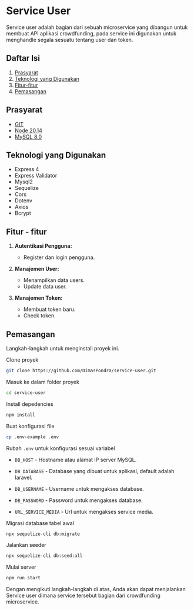 # Service User
Service user adalah bagian dari sebuah microservice yang dibangun untuk membuat API aplikasi crowdfunding, pada service ini digunakan untuk menghandle segala sesuatu tentang user dan token.

## Daftar Isi
1. [Prasyarat](#prasyarat)
2. [Teknologi yang Digunakan](#teknologi-yang-digunakan)
3. [Fitur-fitur](#fitur---fitur)
4. [Pemasangan](#pemasangan)

## Prasyarat
- [GIT](https://www.git-scm.com/downloads)
- [Node 20.14](https://nodejs.org/en/download/package-manager/current)
- [MySQL 8.0](https://dev.mysql.com/downloads/installer/)

## Teknologi yang Digunakan
- Express 4
- Express Validator
- Mysql2
- Sequelize
- Cors
- Dotenv
- Axios
- Bcrypt

## Fitur - fitur
1. **Autentikasi Pengguna:**
    - Register dan login pengguna.

2. **Manajemen User:**
    - Menampilkan data users.
    - Update data user.

3. **Manajemen Token:**
    - Membuat token baru.
    - Check token.

## Pemasangan
Langkah-langkah untuk menginstall proyek ini.

Clone proyek
```bash
git clone https://github.com/DimasPondra/service-user.git
```

Masuk ke dalam folder proyek
```bash
cd service-user
```

Install depedencies
```bash
npm install
```

Buat konfigurasi file
```bash
cp .env-example .env
```

Rubah `.env` untuk konfigurasi sesuai variabel
- `DB_HOST` - Hostname atau alamat IP server MySQL.
- `DB_DATABASE` - Database yang dibuat untuk aplikasi, default adalah laravel.
- `DB_USERNAME` - Username untuk mengakses database.
- `DB_PASSWORD` - Password untuk mengakses database.

- `URL_SERVICE_MEDIA` - Url untuk mengakses service media.

Migrasi database tabel awal
```bash
npx sequelize-cli db:migrate
```

Jalankan seeder
```bash
npx sequelize-cli db:seed:all
```

Mulai server
```bash
npm run start
```

Dengan mengikuti langkah-langkah di atas, Anda akan dapat menjalankan Service user dimana service tersebut bagian dari crowdfunding microservice.
